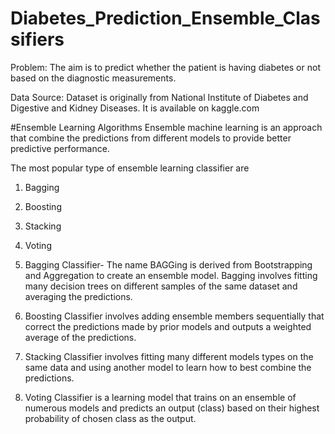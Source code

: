 # Diabetes_Prediction_Ensemble_Classifiers

Problem: The aim is to predict whether the patient is having diabetes or not based on the diagnostic measurements.

Data Source: Dataset is originally from National Institute of Diabetes and Digestive and Kidney Diseases. It is available on kaggle.com

#Ensemble Learning Algorithms
Ensemble machine learning is an approach that combine the predictions from different models to provide better predictive performance. 

The most popular type of ensemble learning classifier are
1. Bagging
2. Boosting
3. Stacking
4. Voting

1. Bagging Classifier- The name BAGGing is derived from  Bootstrapping and Aggregation to create an ensemble model. Bagging involves fitting many decision trees on different samples of the same dataset and averaging the predictions.
2. Boosting Classifier involves adding ensemble members sequentially that correct the predictions made by prior models and outputs a weighted average of the predictions.
3. Stacking Classifier involves fitting many different models types on the same data and using another model to learn how to best combine the predictions.
4. Voting Classifier is a learning model that trains on an ensemble of numerous models and predicts an output (class) based on their highest probability of chosen class as the output.

